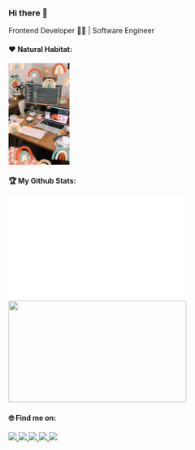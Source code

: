 ### Hi there 👋

Frontend Developer  👩‍💻  | Software Engineer

#### ❤ Natural Habitat:
<p align="left">
    <img height="200em" width="120em" src="https://raw.githubusercontent.com/edanurascii/edanurascii/main/images/natural.jpg" width="400px"/>
</p>

#### 🏆 My Github Stats:
<p align="left">
    <a href="https://github.com/edanurascii">
      <img height="200em" width="350em" src="https://github.com/edanurascii/github-stats/blob/master/generated/overview.svg" />    
      <img height="200em" width="350em" src="https://github-readme-stats-eight-theta.vercel.app/api/top-langs/?username=edanurascii&langs_count=8&theme=radical"/>
    </a>
</p>

#### 🤓 Find me on:
<p align="left">
  <a target="_blank" href="https://www.linkedin.com/in/fatma-edanur-asci">
    <img src="https://img.shields.io/badge/-LinkedIn-0077B5?style=for-the-badge&logo=Linkedin&logoColor=white"></img>
  </a>
  <a target="_blank" href="mailto:edanurascii@gmail.com">
    <img src="https://img.shields.io/badge/-Gmail-D14836?style=for-the-badge&logo=Gmail&logoColor=white"></img>
  </a>
  <a target="_blank" href="https://medium.com/@edanurascii">
    <img src="https://img.shields.io/badge/-Medium-12100E?style=for-the-badge&logo=Medium&logoColor=white"></img>
  </a>
  <a target="_blank" href="https://twitter.com/asciedanur">
    <img src="https://img.shields.io/badge/-Twitter-1DA1F2?style=for-the-badge&logo=Twitter&logoColor=white"></img>
  </a>
  <a target="_blank" href="https://open.spotify.com/user/edanurascii-4">
    <img src="https://img.shields.io/badge/-Spotify-000000?style=for-the-badge&logo=Spotify&logoColor=1DB954"></img>
  </a>
</p>
